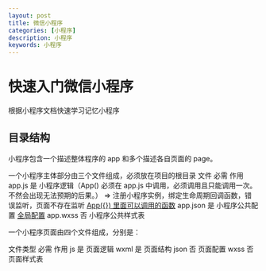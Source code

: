 ```yaml
---
layout: post
title: 微信小程序
categories: [小程序]
description: 小程序
keywords: 小程序
---
```


# 快速入门微信小程序
根据小程序文档快速学习记忆小程序

## 目录结构
小程序包含一个描述整体程序的 app 和多个描述各自页面的 page。

一个小程序主体部分由三个文件组成，必须放在项目的根目录
文件	必需	作用
app.js	是	小程序逻辑（App() 必须在 app.js 中调用，必须调用且只能调用一次。不然会出现无法预期的后果。） => 注册小程序实例，绑定生命周期回调函数，错误监听，页面不存在监听 [App({}) 里面可以调用的函数](https://developers.weixin.qq.com/miniprogram/dev/reference/api/App.html)
app.json	是	小程序公共配置 [全局配置](https://developers.weixin.qq.com/miniprogram/dev/reference/configuration/app.html)
app.wxss	否	小程序公共样式表

一个小程序页面由四个文件组成，分别是：

文件类型	必需	作用
js	是	页面逻辑
wxml	是	页面结构
json	否	页面配置
wxss	否	页面样式表